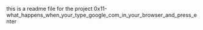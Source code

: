 this is a readme file for the project 0x11-what_happens_when_your_type_google_com_in_your_browser_and_press_enter
